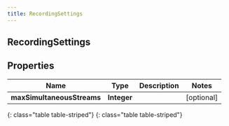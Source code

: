 ```yaml
---
title: RecordingSettings
---
```

## RecordingSettings


## Properties

| Name | Type | Description | Notes |
| ------------ | ------------- | ------------- | ------------- |
| **maxSimultaneousStreams** | **Integer** |  |  [optional] |
{: class="table table-striped"}
{: class="table table-striped"}



